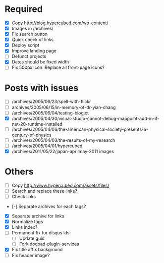 # Required

- [x] Copy http://blog.hypercubed.com/wp-content/
- [x] Images in /archives/
- [x] Fix search button
- [x] Quick check of links
- [x] Deploy script
- [x] Improve landing page
- [ ] Defunct projects
- [x] Dates should be fixed width
- [ ] Fix 500px icon.  Replace all front-page icons?

# Posts with issues

- [ ] /archives/2005/06/23/spell-with-flickr
- [ ] archives/2005/06/15/in-memory-of-dr-yian-chang
- [ ] /archives/2005/06/04/testing-blogjet
- [x] /archives/2005/04/30/visual-studio-cannot-debug-mappoint-add-in-if-net-20-runtime-installed
- [ ] /archives/2005/04/06/the-american-physical-society-presents-a-century-of-physics
- [ ] /archives/2005/04/03/the-results-of-my-research
- [ ] /archives/2005/04/01/hypercubed
- [x] /archives/2011/05/22/japan-aprilmay-2011 images

# Others

- [ ] Copy http://www.hypercubed.com/assets/files/
- [ ] Search and replace these links?
- [ ] Check links
- [-] Separate archives for each tags?
- [x] Separate archive for links
- [x] Normalize tags
- [x] Links index?
- [ ] Permanent fix for disqus ids.
	- [ ] Update guid
	- [ ] Fork docpad-plugin-services
- [x] Fix title affix background
- [ ] Fix header image?